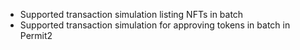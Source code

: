 - Supported transaction simulation listing NFTs in batch
- Supported transaction simulation for approving tokens in batch in Permit2